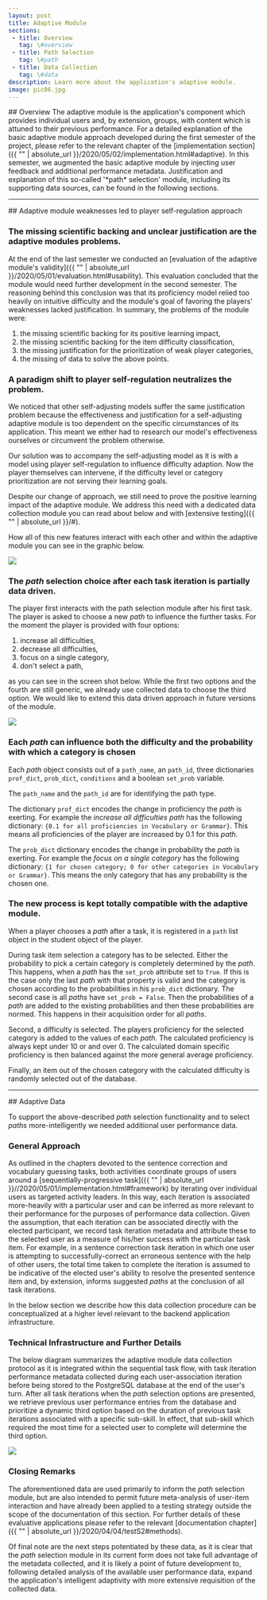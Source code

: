 ```yaml
---
layout: post
title: Adaptive Module
sections:
 - title: Overview
   tag: \#overview
 - title: Path Selection
   tag: \#path
 - title: Data Collection
   tag: \#data
description: Learn more about the application's adaptive module.
image: pic06.jpg
---
```


<div id="overview"></div>
## Overview
The adaptive module is the application's component which provides individual users and, by extension, groups, with content which is attuned to their previous performance. For a detailed explanation of the basic adaptive module approach developed during the first semester of the project, please refer to the relevant chapter of the [implementation section]({{ "" | absolute_url }}/2020/05/02/implementation.html#adaptive). In this semester, we augmented the basic adaptive module by injecting user feedback and additional performance metadata. Justification and explanation of this so-called '*path* selection' module, including its supporting data sources, can be found in the following sections.

------

<div id="path"></div>
## Adaptive module weaknesses led to player self-regulation approach

### The missing scientific backing and unclear justification are the adaptive modules problems.

At the end of the last semester we conducted an [evaluation of the adaptive module's validity]({{ "" | absolute_url }}/2020/05/01/evaluation.html#usability). This evaluation concluded that the module would need further development in the second semester. The reasoning behind this conclusion was that its proficiency model relied too heavily on intuitive difficulty and the module's goal of favoring the players' weaknesses lacked justification. In summary, the problems of the module were:

1. the missing scientific backing for its positive learning impact,
2. the missing scientific backing for the item difficulty classification,
3. the missing justification for the prioritization of weak player categories,
4. the missing of data to solve the above points.

### A paradigm shift to player self-regulation neutralizes the problem.

We noticed that other self-adjusting models suffer the same justification problem because the effectiveness and justification for a self-adjusting adaptive module is too dependent on the specific circumstances of its application. This meant we either had to research our model's effectiveness ourselves or circumvent the problem otherwise.

Our solution was to accompany the self-adjusting model as it is with a model using player self-regulation to influence difficulty adaption. Now the player themselves can intervene, if the difficulty level or category prioritization are not serving their learning goals.

Despite our change of approach, we still need to prove the positive learning impact of the adaptive module. We address this need with a dedicated data collection module you can read about below and with [extensive testing]({{ "" | absolute_url }}/#).

How all of this new features interact with each other and within the adaptive module you can see in the graphic below.

<img src="{{ '' | absolute_url }}/assets/images/overview_adaptive_module.jpg" class="center">

### The *path* selection choice after each task iteration is partially data driven.

The player first interacts with the path selection module after his first task. The player is asked to choose a new *path* to influence the further tasks. For the moment the player is provided with four options:

1. increase all difficulties,
2. decrease all difficulties,
3.  focus on a single category,
4. don't select a path,

as you can see in the screen shot below. While the first two options and the fourth are still generic, we already use collected data to choose the third option. We would like to extend this data driven approach in future versions of the module.

<img src="{{ '' | absolute_url }}/assets/images/screen_1_adaptive.jpg" class="center">

### Each *path* can influence both the difficulty and the probability with which a category is chosen

Each *path* object consists out of  a `path_name`, an `path_id`, three dictionaries `prof_dict`, `prob_dict`, `conditions` and a boolean `set_prob` variable.

The `path_name` and the `path_id` are for identifying the path type.

The dictionary `prof_dict` encodes the change in proficiency the *path* is exerting.  For example the *increase all difficulties* *path* has the following dictionary: `{0.1 for all proficiencies in Vocabulary or Grammar}`. This means all proficiencies of the player are increased by 0.1 for this *path*.

The `prob_dict` dictionary encodes the change in probability the *path* is  exerting. For example the *focus on a single category* has the following dictionary: `{1 for chosen category; 0 for other categories in Vocabulary or Grammar}`. This means the only category that has any probability is the chosen one.

### The new process is kept totally compatible with the adaptive module.

When a player chooses a *path* after a task, it is registered in a `path` list object in the student object of the player.

During task item selection a category has to be selected. Either the probability to pick a certain category is completely determined by the *path*. This happens, when a *path* has the `set_prob` attribute set to `True`. If this is the case only the last *path* with that property is valid and the category is chosen according to the probabilities in his `prob_dict` dictionary. The second case is all *paths* have `set_prob = False`. Then the probabilities of a *path* are added to the existing probabilities and then these probabilities are normed. This happens in their acquisition order for all *paths*.

Second, a difficulty is selected. The players proficiency for the selected category is added to the values of each *path*.  The calculated proficiency is always kept under 10 or and over 0.  The calculated domain specific proficiency is then balanced against the more general average proficiency.

Finally, an item out of the chosen category with the calculated difficulty is randomly selected out of the database.

***

<div id="data"></div>
## Adaptive Data

To support the above-described *path* selection functionality and to select *paths* more-intelligently we needed additional user performance data.

### General Approach

As outlined in the chapters devoted to the sentence correction and vocabulary guessing tasks, both activities coordinate groups of users around a [sequentially-progressive task]({{ "" | absolute_url }}//2020/05/01/implementation.html#framework) by iterating over individual users as targeted activity leaders. In this way, each iteration is associated more-heavily with a particular user and can be inferred as more relevant to their performance for the purposes of performance data collection. Given the assumption, that each iteration can be associated directly with the elected participant, we record task iteration metadata and attribute these to the selected user as a measure of his/her success with the particular task item. For example, in a sentence correction task iteration in which one user is attempting to successfully-correct an erroneous sentence with the help of other users, the total time taken to complete the iteration is assumed to be indicative of the elected user's ability to resolve the presented sentence item and, by extension, informs suggested *paths* at the conclusion of all task iterations.

In the below section we describe how this data collection procedure can be conceptualized at a higher level relevant to the backend application infrastructure.

### Technical Infrastructure and Further Details

The below diagram summarizes the adaptive module data collection protocol as it is integrated within the sequential task flow, with task iteration performance metadata collected during each user-association iteration before being stored to the PostgreSQL database at the end of the user's turn. After all task iterations when the *path* selection options are presented, we retrieve previous user performance entries from the database and prioritize a dynamic third option based on the duration of previous task iterations associated with a specific sub-skill. In effect, that sub-skill which required the most time for a selected user to complete will determine the third option.

<img src="{{ '' | absolute_url }}/assets/images/adaptive_data_collection.png" class="center">

### Closing Remarks

The aforementioned data are used primarily to inform the *path* selection module, but are also intended to permit future meta-analysis of user-item interaction and have already been applied to a testing strategy outside the scope of the documentation of this section. For further details of these evaluative applications please refer to the relevant [documentation chapter]({{ "" | absolute_url }}/2020/04/04/testS2#methods).

Of final note are the next steps potentiated by these data, as it is clear that the *path* selection module in its current form does not take full advantage of the metadata collected, and it is likely a point of future development to, following detailed analysis of the available user performance data, expand the application's intelligent adaptivity with more extensive requisition of the collected data.

